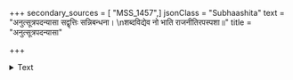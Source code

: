 +++
secondary_sources = [ "MSS_1457",]
jsonClass = "Subhaashita"
text = "अनुत्सूत्रपदन्यासा सद्वृत्तिः सन्निबन्धना।  \nशब्दविद्येव नो भाति राजनीतिरपस्पशा॥"
title = "अनुत्सूत्रपदन्यासा"

+++

<details><summary>Text</summary>

अनुत्सूत्रपदन्यासा सद्वृत्तिः सन्निबन्धना।  
शब्दविद्येव नो भाति राजनीतिरपस्पशा॥
</details>
